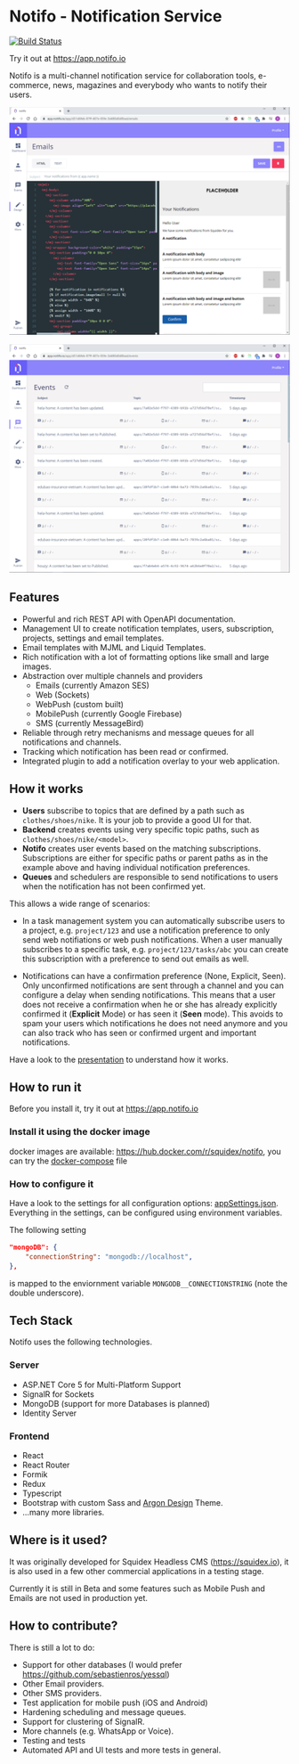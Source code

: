 # Notifo - Notification Service

[![Build Status](https://build.squidex.io/api/badges/SebastianStehle/notifo/status.svg)](https://build.squidex.io/SebastianStehle/notifo)

Try it out at https://app.notifo.io

Notifo is a multi-channel notification service for collaboration tools, e-commerce, news, magazines and everybody who wants to notify their users.

![Notifo Email Templates](media/screenshot1.PNG "Notifo Email Templates")

![Notifo Events View](media/screenshot2.PNG "Notifo Events View")

## Features

* Powerful and rich REST API with OpenAPI documentation.
* Management UI to create notification templates, users, subscription, projects, settings and email templates.
* Email templates with MJML and Liquid Templates.
* Rich notification with a lot of formatting options like small and large images.
* Abstraction over multiple channels and providers
    * Emails (currently Amazon SES)
    * Web (Sockets)
    * WebPush (custom built)
    * MobilePush (currently Google Firebase)
    * SMS (currently MessageBird)
* Reliable through retry mechanisms and message queues for all notifications and channels.
* Tracking which notification has been read or confirmed.
* Integrated plugin to add a notification overlay to your web application.

## How it works

* **Users** subscribe to topics that are defined by a path such as `clothes/shoes/nike`. It is your job to provide a good UI for that.
* **Backend** creates events using very specific topic paths, such as `clothes/shoes/nike/<model>`.
* **Notifo** creates user events based on the matching subscriptions. Subscriptions are either for specific paths or parent paths as in the example above and having individual notification preferences.
* **Queues** and schedulers are responsible to send notifications to users when the notification has not been confirmed yet.

This allows a wide range of scenarios:
* In a task management system you can automatically subscribe users to a project, e.g. `project/123` and use a notification preference to only send web notifiations or web push notifications. When a user manually subscribes to a specific task, e.g. `project/123/tasks/abc` you can create this subscription with a preference to send out emails as well.

* Notifications can have a confirmation preference (None, Explicit, Seen). Only unconfirmed notifications are sent through a channel and you can configure a delay when sending notifications. This means that a user does not receive a confirmation when he or she has already explicitly confirmed it (**Explicit** Mode) or has seen it (**Seen** mode). This avoids to spam your users which notifications he does not need anymore and you can also track who has seen or confirmed urgent and important notifications.

Have a look to the [presentation](media/notifo.pdf) to understand how it works.

## How to run it

Before you install it, try it out at https://app.notifo.io

### Install it using the docker image

docker images are available: https://hub.docker.com/r/squidex/notifo, you can try the [docker-compose](dependencies/docker-compose.yml) file

### How to configure it

Have a look to the settings for all configuration options: [appSettings.json](backend/src/notifo/appSettings.json). Everything in the settings, can be configured using environment variables.

The following setting

```json
"mongoDB": {
    "connectionString": "mongodb://localhost",
},
```

is mapped to the enviornment variable `MONGODB__CONNECTIONSTRING` (note the double underscore).

## Tech Stack

Notifo uses the following technologies.

### Server

* ASP.NET Core 5 for Multi-Platform Support
* SignalR for Sockets
* MongoDB (support for more Databases is planned)
* Identity Server

### Frontend

* React
* React Router
* Formik
* Redux
* Typescript
* Bootstrap with custom Sass and [Argon Design](https://www.creative-tim.com/product/argon-design-system) Theme.
* ...many more libraries.

## Where is it used?

It was originally developed for Squidex Headless CMS (https://squidex.io), it is also used in a few other commercial applications in a testing stage.

Currently it is still in Beta and some features such as Mobile Push and Emails are not used in production yet.

## How to contribute?

There is still a lot to do:

* Support for other databases (I would prefer https://github.com/sebastienros/yessql)
* Other Email providers.
* Other SMS providers.
* Test application for mobile push (iOS and Android)
* Hardening scheduling and message queues.
* Support for clustering of SignalR.
* More channels (e.g. WhatsApp or Voice).
* Testing and tests
* Automated API and UI tests and more tests in general.
